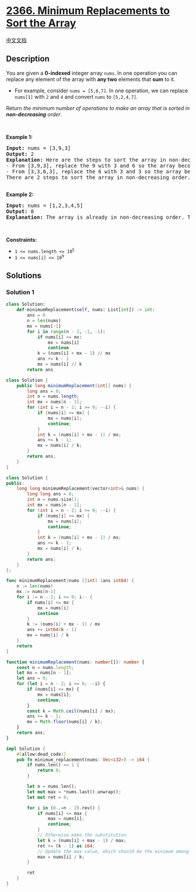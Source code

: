# [2366. Minimum Replacements to Sort the Array](https://leetcode.com/problems/minimum-replacements-to-sort-the-array)

[中文文档](/solution/2300-2399/2366.Minimum%20Replacements%20to%20Sort%20the%20Array/README.md)

<!-- tags:Greedy,Array,Math -->

## Description

<p>You are given a <strong>0-indexed</strong> integer array <code>nums</code>. In one operation you can replace any element of the array with <strong>any two</strong> elements that <strong>sum</strong> to it.</p>

<ul>
	<li>For example, consider <code>nums = [5,6,7]</code>. In one operation, we can replace <code>nums[1]</code> with <code>2</code> and <code>4</code> and convert <code>nums</code> to <code>[5,2,4,7]</code>.</li>
</ul>

<p>Return <em>the minimum number of operations to make an array that is sorted in <strong>non-decreasing</strong> order</em>.</p>

<p>&nbsp;</p>
<p><strong class="example">Example 1:</strong></p>

<pre>
<strong>Input:</strong> nums = [3,9,3]
<strong>Output:</strong> 2
<strong>Explanation:</strong> Here are the steps to sort the array in non-decreasing order:
- From [3,9,3], replace the 9 with 3 and 6 so the array becomes [3,3,6,3]
- From [3,3,6,3], replace the 6 with 3 and 3 so the array becomes [3,3,3,3,3]
There are 2 steps to sort the array in non-decreasing order. Therefore, we return 2.

</pre>

<p><strong class="example">Example 2:</strong></p>

<pre>
<strong>Input:</strong> nums = [1,2,3,4,5]
<strong>Output:</strong> 0
<strong>Explanation:</strong> The array is already in non-decreasing order. Therefore, we return 0. 
</pre>

<p>&nbsp;</p>
<p><strong>Constraints:</strong></p>

<ul>
	<li><code>1 &lt;= nums.length &lt;= 10<sup>5</sup></code></li>
	<li><code>1 &lt;= nums[i] &lt;= 10<sup>9</sup></code></li>
</ul>

## Solutions

### Solution 1

<!-- tabs:start -->

```python
class Solution:
    def minimumReplacement(self, nums: List[int]) -> int:
        ans = 0
        n = len(nums)
        mx = nums[-1]
        for i in range(n - 2, -1, -1):
            if nums[i] <= mx:
                mx = nums[i]
                continue
            k = (nums[i] + mx - 1) // mx
            ans += k - 1
            mx = nums[i] // k
        return ans
```

```java
class Solution {
    public long minimumReplacement(int[] nums) {
        long ans = 0;
        int n = nums.length;
        int mx = nums[n - 1];
        for (int i = n - 2; i >= 0; --i) {
            if (nums[i] <= mx) {
                mx = nums[i];
                continue;
            }
            int k = (nums[i] + mx - 1) / mx;
            ans += k - 1;
            mx = nums[i] / k;
        }
        return ans;
    }
}
```

```cpp
class Solution {
public:
    long long minimumReplacement(vector<int>& nums) {
        long long ans = 0;
        int n = nums.size();
        int mx = nums[n - 1];
        for (int i = n - 2; i >= 0; --i) {
            if (nums[i] <= mx) {
                mx = nums[i];
                continue;
            }
            int k = (nums[i] + mx - 1) / mx;
            ans += k - 1;
            mx = nums[i] / k;
        }
        return ans;
    }
};
```

```go
func minimumReplacement(nums []int) (ans int64) {
	n := len(nums)
	mx := nums[n-1]
	for i := n - 2; i >= 0; i-- {
		if nums[i] <= mx {
			mx = nums[i]
			continue
		}
		k := (nums[i] + mx - 1) / mx
		ans += int64(k - 1)
		mx = nums[i] / k
	}
	return
}
```

```ts
function minimumReplacement(nums: number[]): number {
    const n = nums.length;
    let mx = nums[n - 1];
    let ans = 0;
    for (let i = n - 2; i >= 0; --i) {
        if (nums[i] <= mx) {
            mx = nums[i];
            continue;
        }
        const k = Math.ceil(nums[i] / mx);
        ans += k - 1;
        mx = Math.floor(nums[i] / k);
    }
    return ans;
}
```

```rust
impl Solution {
    #[allow(dead_code)]
    pub fn minimum_replacement(nums: Vec<i32>) -> i64 {
        if nums.len() == 1 {
            return 0;
        }

        let n = nums.len();
        let mut max = *nums.last().unwrap();
        let mut ret = 0;

        for i in (0..=n - 2).rev() {
            if nums[i] <= max {
                max = nums[i];
                continue;
            }
            // Otherwise make the substitution
            let k = (nums[i] + max - 1) / max;
            ret += (k - 1) as i64;
            // Update the max value, which should be the minimum among the substitution
            max = nums[i] / k;
        }

        ret
    }
}
```

<!-- tabs:end -->

<!-- end -->
